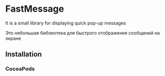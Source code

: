 # FastMessage
It is a small library for displaying quick pop-up messages

Это небольшая библиотека для быстрого отображения сообщений на экране

## Installation
### CocoaPods


